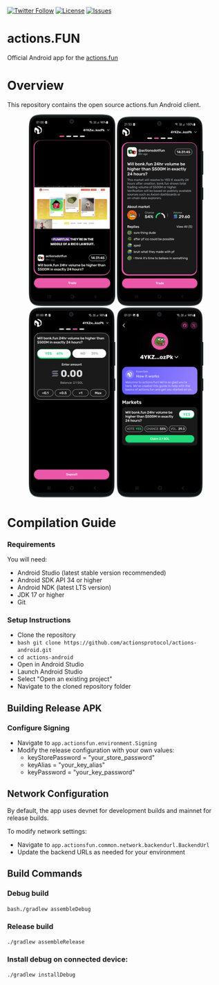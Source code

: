 [![Twitter Follow](https://img.shields.io/twitter/follow/actionsdotfun?style=social)](https://x.com/actionsdotfun)
[![License](https://img.shields.io/github/license/actionsprotocol/actions-android)](LICENSE)
[![Issues](https://img.shields.io/github/issues/actionsprotocol/actions-android)](https://github.com/actionsprotocol/actions-android/issues)

# actions.FUN
Official Android app for the [actions.fun](https://app.actions.fun)

# Overview
This repository contains the open source actions.fun Android client.

<div align="center">
  <img src="dappstore/media/screenshot_1.png" width="200" alt="Screenshot 1">
  <img src="dappstore/media/screenshot_2.png" width="200" alt="Screenshot 2">
  <img src="dappstore/media/screenshot_3.png" width="200" alt="Screenshot 3">
  <img src="dappstore/media/screenshot_4.png" width="200" alt="Screenshot 4">
</div>

# Compilation Guide

### Requirements
You will need:
- Android Studio (latest stable version recommended)
- Android SDK API 34 or higher
- Android NDK (latest LTS version)
- JDK 17 or higher
- Git

### Setup Instructions
- Clone the repository
- `bash git clone https://github.com/actionsprotocol/actions-android.git`
- `cd actions-android`
- Open in Android Studio
- Launch Android Studio
- Select "Open an existing project"
- Navigate to the cloned repository folder

## Building Release APK

### Configure Signing
- Navigate to `app.actionsfun.environment.Signing`
- Modify the release configuration with your own values:
  - keyStorePassword = "your_store_password"
  - keyAlias = "your_key_alias"
  - keyPassword = "your_key_password"

## Network Configuration
By default, the app uses devnet for development builds and mainnet for release builds. 

To modify network settings:
- Navigate to `app.actionsfun.common.network.backendurl.BackendUrl`
- Update the backend URLs as needed for your environment

## Build Commands

### Debug build
`bash./gradlew assembleDebug`

### Release build
`./gradlew assembleRelease`

### Install debug on connected device:
`./gradlew installDebug`